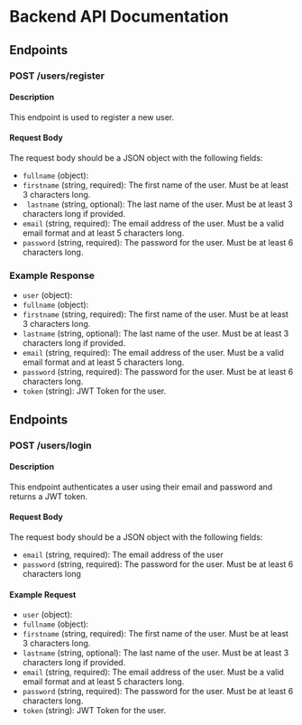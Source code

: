 # Backend API Documentation

## Endpoints

### POST /users/register

#### Description
This endpoint is used to register a new user.

#### Request Body
The request body should be a JSON object with the following fields:
- `fullname` (object):
- `firstname` (string, required): The first name of the user. Must be at least 3 characters long.
- ` lastname` (string, optional): The last name of the user. Must be at least 3 characters long if provided.
- `email` (string, required): The email address of the user. Must be a valid email format and at least 5 characters long.
- `password` (string, required): The password for the user. Must be at least 6 characters long.

### Example Response
- `user` (object): 
- `fullname` (object):
- `firstname` (string, required): The first name of the user. Must be at least 3 characters long.
- `lastname` (string, optional): The last name of the user. Must be at least 3 characters long if provided.
- `email` (string, required): The email address of the user. Must be a valid email format and at least 5 characters long.
- `password` (string, required): The password for the user. Must be at least 6 characters long.
- `token` (string): JWT Token for the user.

## Endpoints

### POST /users/login

#### Description
This endpoint authenticates a user using their email and password and returns a JWT token.

#### Request Body
The request body should be a JSON object with the following fields:
- `email` (string, required): The email address of the user
- `password` (string, required): The password for the user. Must be at least 6 characters long

#### Example Request
- `user` (object): 
- `fullname` (object):
- `firstname` (string, required): The first name of the user. Must be at least 3 characters long.
- `lastname` (string, optional): The last name of the user. Must be at least 3 characters long if provided.
- `email` (string, required): The email address of the user. Must be a valid email format and at least 5 characters long.
- `password` (string, required): The password for the user. Must be at least 6 characters long.
- `token` (string): JWT Token for the user.